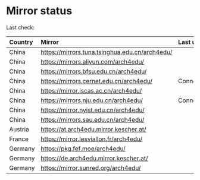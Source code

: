 <script src="./time.js"></script>
# Mirror status
Last check: <script type="text/javascript">localize(1721118332.5829542);</script>

|Country|Mirror|Last update|
|:------|:-----|:----------|
|China|https://mirrors.tuna.tsinghua.edu.cn/arch4edu/|<script type="text/javascript">localize(1721068503);</script>|
|China|https://mirrors.aliyun.com/arch4edu/|<script type="text/javascript">localize(1721068503);</script>|
|China|https://mirrors.bfsu.edu.cn/arch4edu/|<script type="text/javascript">localize(1721068503);</script>|
|China|https://mirrors.cernet.edu.cn/arch4edu/|ConnectTimeout|
|China|https://mirror.iscas.ac.cn/arch4edu/|<script type="text/javascript">localize(1721068503);</script>|
|China|https://mirrors.nju.edu.cn/arch4edu/|ConnectionError|
|China|https://mirror.nyist.edu.cn/arch4edu/|<script type="text/javascript">localize(1721068503);</script>|
|China|https://mirrors.sau.edu.cn/arch4edu/|<script type="text/javascript">localize(1721068503);</script>|
|Austria|https://at.arch4edu.mirror.kescher.at/|<script type="text/javascript">localize(1721068503);</script>|
|France|https://mirror.lesviallon.fr/arch4edu/|<script type="text/javascript">localize(1721068503);</script>|
|Germany|https://pkg.fef.moe/arch4edu/|<script type="text/javascript">localize(1721068503);</script>|
|Germany|https://de.arch4edu.mirror.kescher.at/|<script type="text/javascript">localize(1721068503);</script>|
|Germany|https://mirror.sunred.org/arch4edu/|<script type="text/javascript">localize(1721068503);</script>|

<script src="./tablefilter/tablefilter.js"></script>
<script src="./table.js"></script>